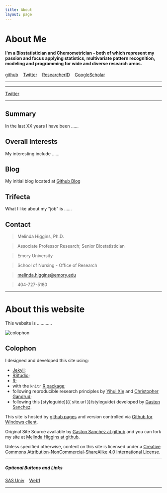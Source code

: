```yaml
---
title: About
layout: page
---
```


# About Me

#### I'm a Biostatistician and Chemometrician - both of which represent my passion and focus applying statistics, multivariate pattern recognition, modeling and programming for wide and diverse research areas.

<a class="graytealbutton" href="https://github.com/melindahiggins2000" target="_blank">github</a>
&nbsp;&nbsp;
<a class="graytealbutton" href="https://twitter.com/mhiggins2000/" target="_blank">Twitter</a>
&nbsp;&nbsp;
<a class="graytealbutton" href="http://www.researcherid.com/rid/B-6459-2013" target="_blank">ResearcherID</a>
&nbsp;&nbsp;
<a class="graytealbutton" href="https://scholar.google.com/citations?user=-4aU-VkAAAAJ&hl=en" target="_blank">GoogleScholar</a>
&nbsp;&nbsp;

<hr/>

<span id='badgeCont184498' style='width:26px'><script src='http://labs.researcherid.com/mashlets?el=badgeCont184498&mashlet=badge&showTitle=false&className=a&rid=B-6459-2013&size=small'></script></span>

<hr/>

<a href="https://twitter.com/mhiggins2000/" target="_blank"><i class="ai ai-google-scholar-square ai-3x"></i>Twitter</a>

<hr/>


## Summary

In the last XX years I have been ......


## Overall Interests

My interesting include ......




## Blog

My initial blog located at <a href="https://melindahiggins2000.github.io/blog/"> Github Blog </a>


## Trifecta

What I like about my "job" is ......




## Contact

> Melinda Higgins, Ph.D.

> Associate Professor Research; Senior Biostatistician

> Emory University

> School of Nursing - Office of Research

> <a href="mailto:melinda.higgins@emory.edu">melinda.higgins@emory.edu</a>

> 404-727-5180



<hr>

# About this website

This website is ............

<p>
<img class="centered" src="https://melindahiggins2000.github.io/web2//images/website/trees.jpg" alt="colophon"/> 
</p>

## Colophon

I designed and developed this site using: 

* [Jekyll](https://github.com/mojombo/jekyll); 
* [RStudio](http://www.rstudio.com);
* [R](http://cran.r-project.org/); 
* with the `knitr` [R package](http://cran.r-project.org/web/packages/knitr/index.html);
* following reproducible research principles by [Yihui Xie](http://yihui.name/) and [Christopher Gandrud](http://christophergandrud.github.io/RepResR-RStudio/);
* following this [styleguide]({{ site.url }}/styleguide) developed by [Gaston Sanchez](http://gastonsanchez.com/). 
 
This site is hosted by [github pages](https://pages.github.com) and version controlled via [Github for Windows client](https://windows.github.com/). 

Original Site Source available by [Gaston Sanchez at github](https://github.com/gastonstat/gastonstat.github.io) and you can fork my site at [Melinda Higgins at github](https://github.com/melindahiggins2000/web2). 

Unless specified otherwise, content on this site is licensed under a 
[Creative Commons Attribution-NonCommercial-ShareAlike 4.0 International License](http://creativecommons.org/licenses/by-nc-sa/4.0/).

<hr/>

##### Optional Buttons and Links

<a class="graytealbutton" href="https://melindahiggins2000.github.io/sasuniv2/" target="_blank">SAS Univ</a>
&nbsp;&nbsp;
<a class="graytealbutton" href="https://melindahiggins2000.github.io/" target="_blank">Web1</a>

<hr/>
